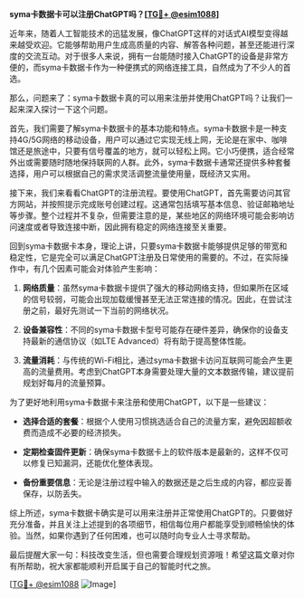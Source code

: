 **syma卡数据卡可以注册ChatGPT吗？[[TG💪+ @esim1088](https://t.me/s/esim1088)]**

近年来，随着人工智能技术的迅猛发展，像ChatGPT这样的对话式AI模型变得越来越受欢迎。它能够帮助用户生成高质量的内容、解答各种问题，甚至还能进行深度的交流互动。对于很多人来说，拥有一台能随时接入ChatGPT的设备是非常方便的，而syma卡数据卡作为一种便携式的网络连接工具，自然成为了不少人的首选。

那么，问题来了：syma卡数据卡真的可以用来注册并使用ChatGPT吗？让我们一起来深入探讨一下这个问题。

首先，我们需要了解syma卡数据卡的基本功能和特点。syma卡数据卡是一种支持4G/5G网络的移动设备，用户可以通过它实现无线上网，无论是在家中、咖啡馆还是旅途中，只要有信号覆盖的地方，就可以轻松上网。它小巧便携，适合经常外出或需要随时随地保持联网的人群。此外，syma卡数据卡通常还提供多种套餐选择，用户可以根据自己的需求灵活调整流量使用量，既经济又实用。

接下来，我们来看看ChatGPT的注册流程。要使用ChatGPT，首先需要访问其官方网站，并按照提示完成账号创建过程。这通常包括填写基本信息、验证邮箱地址等步骤。整个过程并不复杂，但需要注意的是，某些地区的网络环境可能会影响访问速度或者导致连接中断，因此拥有稳定的网络连接至关重要。

回到syma卡数据卡本身，理论上讲，只要syma卡数据卡能够提供足够的带宽和稳定性，它是完全可以满足ChatGPT注册及日常使用的需要的。不过，在实际操作中，有几个因素可能会对体验产生影响：

1. **网络质量**：虽然syma卡数据卡提供了强大的移动网络支持，但如果所在区域的信号较弱，可能会出现加载缓慢甚至无法正常连接的情况。因此，在尝试注册之前，最好先测试一下当前的网络状况。
   
2. **设备兼容性**：不同的syma卡数据卡型号可能存在硬件差异，确保你的设备支持最新的通信协议（如LTE Advanced）将有助于提高整体性能。
   
3. **流量消耗**：与传统的Wi-Fi相比，通过syma卡数据卡访问互联网可能会产生更高的流量费用。考虑到ChatGPT本身需要处理大量的文本数据传输，建议提前规划好每月的流量预算。

为了更好地利用syma卡数据卡来注册和使用ChatGPT，以下是一些建议：

- **选择合适的套餐**：根据个人使用习惯挑选适合自己的流量方案，避免因超额收费而造成不必要的经济损失。
  
- **定期检查固件更新**：确保syma卡数据卡上的软件版本是最新的，这样不仅可以修复已知漏洞，还能优化整体表现。
  
- **备份重要信息**：无论是注册过程中输入的数据还是之后生成的内容，都应妥善保存，以防丢失。

综上所述，syma卡数据卡确实是可以用来注册并正常使用ChatGPT的。只要做好充分准备，并且关注上述提到的各项细节，相信每位用户都能享受到顺畅愉快的体验。当然，如果你遇到了任何困难，也可以随时向专业人士寻求帮助。

最后提醒大家一句：科技改变生活，但也需要合理规划资源哦！希望这篇文章对你有所帮助，祝大家都能顺利开启属于自己的智能时代之旅。

[[TG💪+ @esim1088](https://t.me/s/esim1088) ![Image](https://i.postimg.cc/4NQfJmqS/Snipaste-2025-05-13-00-14-12.png)]